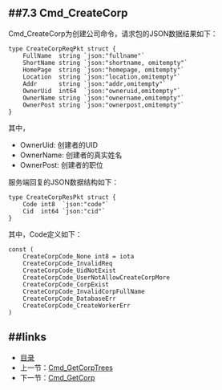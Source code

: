 ##7.3 Cmd_CreateCorp
---
Cmd_CreateCorp为创建公司命令，请求包的JSON数据结果如下：

	type CreateCorpReqPkt struct {
		FullName  string `json:"fullname"`
		ShortName string `json:"shortname, omitempty"`
		HomePage  string `json:"homepage, omitempty"`
		Location  string `json:"location,omitempty"`
		Addr      string `json:"addr,omitempty"`
		OwnerUid  int64  `json:"owneruid,omitempty"`
		OwnerName string `json:"ownername,omitempty"`
		OwnerPost string `json:"ownerpost,omitempty"`
	}
	
其中，

* OwnerUid: 创建者的UID
* OwnerName: 创建者的真实姓名
* OwnerPost: 创建者的职位

服务端回复的JSON数据结构如下：

	type CreateCorpResPkt struct {
		Code int8  `json:"code"`
		Cid  int64 `json:"cid"`
	}

其中，Code定义如下：

	const (
		CreateCorpCode_None int8 = iota
		CreateCorpCode_InvalidReq
		CreateCorpCode_UidNotExist
		CreateCorpCode_UserNotAllowCreateCorpMore
		CreateCorpCode_CorpExist
		CreateCorpCode_InvalidCorpFullName
		CreateCorpCode_DatabaseErr
		CreateCorpCode_CreateWorkerErr
	)


##links
---
* [目录](preface.md)
* 上一节：[Cmd_GetCorpTrees](07.2.md)
* 下一节：[Cmd_GetCorp](07.4.md)